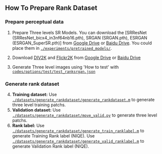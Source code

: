 ## How To Prepare Rank Dataset
### Prepare perceptual data
1. Prepare Three levels SR Models. You can download the [SRResNet (SRResNet_bicx4_in3nf64nb16.pth), 
SRGAN (SRGAN.pth), ESRGAN (ESRGAN_SuperSR.pth)] from 
[Google Drive](https://drive.google.com/drive/folders/16DkwrBa4cIqAoTbGU_bKMYoATcXC4IT6?usp=sharing) 
or [Baidu Drive](https://pan.baidu.com/s/1HFZokeAWne9oUkmJBnGr-A). You could place them in [`./experiments/pretrained_models/`](../../master/experiments/pretrained_models/).

2. Download [DIV2K](https://data.vision.ee.ethz.ch/cvl/DIV2K/) and [Flickr2K](https://github.com/LimBee/NTIRE2017)
from [Google Drive](https://drive.google.com/drive/folders/1B-uaxvV9qeuQ-t7MFiN1oEdA6dKnj2vW?usp=sharing) or
[Baidu Drive](https://pan.baidu.com/s/1CFIML6KfQVYGZSNFrhMXmA)
3. Generate Three level images using 'How to test' with [`codes/options/test/test_ranksrgan.json`](../../master/codes/options/test/test_ranksrgan.json) 
### Generate rank dataset
4. **Training dataset:** Use  [`./datasets/generate_rankdataset/generate_rankdataset.m`](../../master/datascripts/generate_rankdataset/generate_rankdataset.m)
   to generate three level training patchs.
5. **Validation dataset:** Use  [`./datasets/generate_rankdataset/move_valid.py`](../../master/datascripts/generate_rankdataset/move_valid.py)
   to generate three level patchs.
6. **Rank label:** Use  [`./datasets/generate_rankdataset/generate_train_ranklabel.m`](../../master/datascripts/generate_rankdataset/generate_train_ranklabel.m)
   to generate Training Rank label (NIQE). 
   Use  [`./datasets/generate_rankdataset/generate_valid_ranklabel.m`](../../master/datascripts/generate_rankdataset/generate_valid_ranklabel.m)
   to generate Validation Rank label (NIQE). 
   
   
